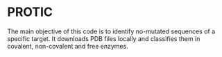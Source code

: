 # PROTIC
The main objective of this code is to identify no-mutated sequences of a specific target. It downloads PDB files locally and classifies them in covalent, non-covalent and free enzymes.
